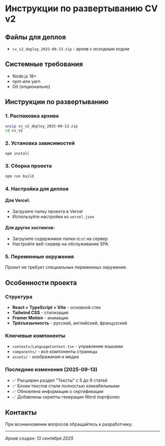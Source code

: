# Инструкции по развертыванию CV v2

## Файлы для деплоя
- `cv_v2_deploy_2025-09-13.zip` - архив с исходным кодом

## Системные требования
- Node.js 18+ 
- npm или yarn
- Git (опционально)

## Инструкции по развертыванию

### 1. Распаковка архива
```bash
unzip cv_v2_deploy_2025-09-13.zip
cd cv_v2
```

### 2. Установка зависимостей
```bash
npm install
```

### 3. Сборка проекта
```bash
npm run build
```

### 4. Настройка для деплоя

#### Для Vercel:
- Загрузите папку проекта в Vercel
- Используйте настройки из `vercel.json`

#### Для других хостингов:
- Загрузите содержимое папки `dist` на сервер
- Настройте веб-сервер на обслуживание SPA

### 5. Переменные окружения
Проект не требует специальных переменных окружения.

## Особенности проекта

### Структура
- **React + TypeScript + Vite** - основной стек
- **Tailwind CSS** - стилизация  
- **Framer Motion** - анимации
- **Трёхъязычность** - русский, английский, французский

### Ключевые компоненты
- `contexts/LanguageContext.tsx` - управление языками
- `components/` - все компоненты страницы
- `assets/` - изображения и медиа

### Последние изменения (2025-09-13)
- ✅ Расширен раздел "Тексты" с 5 до 9 статей
- ✅ Блоки текстов стали полностью кликабельными
- ✅ Обновлена информация о сертификации
- ✅ Добавлены скрипты генерации Word портфолио

## Контакты
При возникновении вопросов обращайтесь к разработчику.

---
*Архив создан: 13 сентября 2025*
